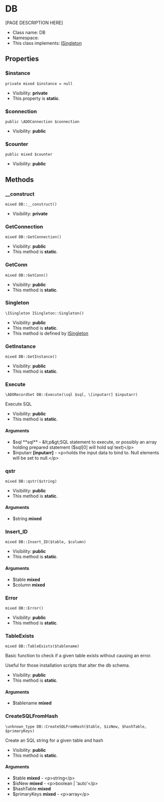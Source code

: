 DB
===============

[PAGE DESCRIPTION HERE]




* Class name: DB
* Namespace: 
* This class implements: [ISingleton](isingleton.md)




Properties
----------


### $instance

    private mixed $instance = null





* Visibility: **private**
* This property is **static**.


### $connection

    public \ADOConnection $connection





* Visibility: **public**


### $counter

    public mixed $counter





* Visibility: **public**


Methods
-------


### __construct

    mixed DB::__construct()





* Visibility: **private**




### GetConnection

    mixed DB::GetConnection()





* Visibility: **public**
* This method is **static**.




### GetConn

    mixed DB::GetConn()





* Visibility: **public**
* This method is **static**.




### Singleton

    \ISingleton ISingleton::Singleton()





* Visibility: **public**
* This method is **static**.
* This method is defined by [ISingleton](isingleton.md)




### GetInstance

    mixed DB::GetInstance()





* Visibility: **public**
* This method is **static**.




### Execute

    \ADORecordSet DB::Execute(\sql $sql, \[inputarr] $inputarr)

Execute SQL



* Visibility: **public**
* This method is **static**.


#### Arguments
* $sql **sql** - &lt;p&gt;SQL statement to execute, or possibly an array holding prepared statement ($sql[0] will hold sql text)&lt;/p&gt;
* $inputarr **[inputarr]** - &lt;p&gt;holds the input data to bind to. Null elements will be set to null.&lt;/p&gt;



### qstr

    mixed DB::qstr($string)





* Visibility: **public**
* This method is **static**.


#### Arguments
* $string **mixed**



### Insert_ID

    mixed DB::Insert_ID($table, $column)





* Visibility: **public**
* This method is **static**.


#### Arguments
* $table **mixed**
* $column **mixed**



### Error

    mixed DB::Error()





* Visibility: **public**
* This method is **static**.




### TableExists

    mixed DB::TableExists($tablename)

Basic function to check if a given table exists without causing an error.

Useful for those installation scripts that alter the db schema.

* Visibility: **public**
* This method is **static**.


#### Arguments
* $tablename **mixed**



### CreateSQLFromHash

    \unknown_type DB::CreateSQLFromHash($table, $isNew, $hashTable, $primaryKeys)

Create an SQL string for a given table and hash



* Visibility: **public**
* This method is **static**.


#### Arguments
* $table **mixed** - &lt;p&gt;string&lt;/p&gt;
* $isNew **mixed** - &lt;p&gt;boolean | &#039;auto&#039;&lt;/p&gt;
* $hashTable **mixed**
* $primaryKeys **mixed** - &lt;p&gt;array&lt;/p&gt;


